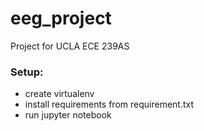 # eeg_project
Project for UCLA ECE 239AS

### Setup:
* create virtualenv
* install requirements from requirement.txt
* run jupyter notebook
